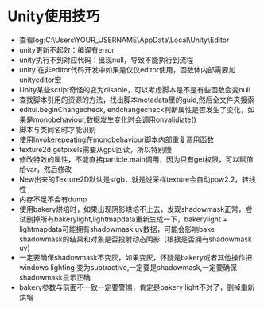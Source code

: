 # Unity使用技巧

* 查看log:C:\Users\YOUR\_USERNAME\AppData\Local\Unity\Editor
* unity更新不起效：编译有error
* unity执行不到对应代码：出现null，导致不能执行到流程
* unity 在非editor代码开发中如果是仅仅editor使用，函数体内部需要加unityeditor宏
* Unity某些script奇怪的变为disable，可以考虑脚本是不是有些函数会变null
* 查找脚本引用的资源的方法，找出脚本metadata里的guid,然后全文件夹搜索
* editui.beginChangecheck, endchangecheck判断属性是否发生了变化，如果是monobehaviour,数据发生变化时会调用onvalidiate\(\)
* 脚本与类同名时才能识别
* 使用Invokerepeating在monobehaviour脚本内部重复调用函数
* texture2d.getpixels需要从gpu回读，所以特别慢
* 修改特效的属性，不能直接particle.main调用，因为只有get权限，可以赋值给var，然后修改
* New出来的Texture2D默认是srgb，就是说采样texture会自动pow2.2，转线性
* 内存不足不会有dump
* 使用bakery烘培时，如果出现阴影烘培不上去，发现shadowmask正常，尝试删掉所有bakerylight,lightmapdata重新生成一下，bakerylight + lightmapdata可能拥有shadowmask uv数据，可能会影响bake shadowmask的结果和对象是否投射动态阴影（根据是否拥有shadowmask uv\)
* 一定要确保shadowmask不变灰，如果变灰，怀疑是bakery或者其他操作把windows lighting 变为subtractive,一定要是shadowmask,一定要确保shadowmask显示正确
* bakery参数与前面不一致一定要警惕，肯定是bakery light不对了，删掉重新烘培







